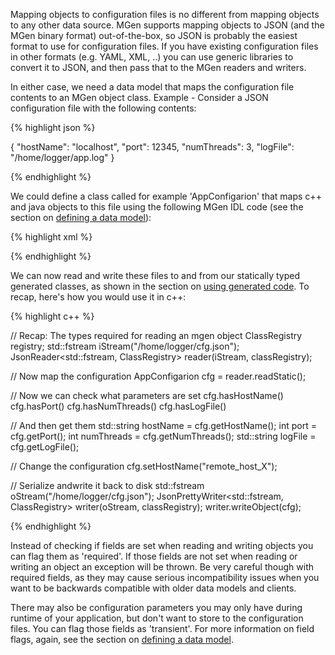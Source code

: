 ---
---

Mapping objects to configuration files is no different from mapping objects to any other data source. MGen supports mapping objects to JSON (and the MGen binary format) out-of-the-box, so JSON is probably the easiest format to use for configuration files. If you have existing configuration files in other formats (e.g. YAML, XML, ..) you can use generic libraries to convert it to JSON, and then pass that to the MGen readers and writers.

In either case, we need a data model that maps the configuration file contents to an MGen object class. Example - Consider a JSON configuration file with the following contents:

{% highlight json %}

{
  "hostName": "localhost",
  "port": 12345,
  "numThreads": 3,
  "logFile": "/home/logger/app.log"
}

{% endhighlight %}

We could define a class called for example 'AppConfigarion' that maps c++ and java objects to this file using the following MGen IDL code (see the section on [defining a data model](index_b_Basic_model.html)):

{% highlight xml %}

<AppConfigarion>
  <hostName type="string"/>
  <port type="int"/>
  <numThreads type="int"/>
  <logFile type="string"/>
</AppConfigarion>

{% endhighlight %}

We can now read and write these files to and from our statically typed generated classes, as shown in the section on [using generated code](index_c_using_gen_code.html). To recap, here's how you would use it in c++:

{% highlight c++ %}

// Recap: The types required for reading an mgen object
ClassRegistry registry;
std::fstream iStream("/home/logger/cfg.json");
JsonReader<std::fstream, ClassRegistry> reader(iStream, classRegistry);

// Now map the configuration
AppConfigarion cfg = reader.readStatic<AppConfigarion>();
    
// Now we can check what parameters are set
cfg.hasHostName()
cfg.hasPort()
cfg.hasNumThreads()
cfg.hasLogFile()
    
// And then get them
std::string hostName = cfg.getHostName();
int port = cfg.getPort();
int numThreads = cfg.getNumThreads();
std::string logFile = cfg.getLogFile();
    
// Change the configuration
cfg.setHostName("remote_host_X");
    
// Serialize andwrite it back to disk
std::fstream oStream("/home/logger/cfg.json");
JsonPrettyWriter<std::fstream, ClassRegistry> writer(oStream, classRegistry);
writer.writeObject(cfg);

{% endhighlight %}

Instead of checking if fields are set when reading and writing objects you can flag them as 'required'. If those fields are not set when reading or writing an object an exception will be thrown. Be very careful though with required fields, as they may cause serious incompatibility issues when you want to be backwards compatible with older data models and clients.

There may also be configuration parameters you may only have during runtime of your application, but don't want to store to the configuration files. You can flag those fields as 'transient'. For more information on field flags, again, see the section on [defining a data model](index_b_Basic_model.html).


